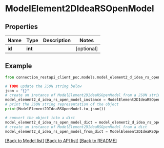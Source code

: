 # ModelElement2DIdeaRSOpenModel


## Properties

Name | Type | Description | Notes
------------ | ------------- | ------------- | -------------
**id** | **int** |  | [optional] 

## Example

```python
from connection_restapi_client_poc.models.model_element2_d_idea_rs_open_model import ModelElement2DIdeaRSOpenModel

# TODO update the JSON string below
json = "{}"
# create an instance of ModelElement2DIdeaRSOpenModel from a JSON string
model_element2_d_idea_rs_open_model_instance = ModelElement2DIdeaRSOpenModel.from_json(json)
# print the JSON string representation of the object
print(ModelElement2DIdeaRSOpenModel.to_json())

# convert the object into a dict
model_element2_d_idea_rs_open_model_dict = model_element2_d_idea_rs_open_model_instance.to_dict()
# create an instance of ModelElement2DIdeaRSOpenModel from a dict
model_element2_d_idea_rs_open_model_from_dict = ModelElement2DIdeaRSOpenModel.from_dict(model_element2_d_idea_rs_open_model_dict)
```
[[Back to Model list]](../README.md#documentation-for-models) [[Back to API list]](../README.md#documentation-for-api-endpoints) [[Back to README]](../README.md)


